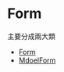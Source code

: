 # Form

主要分成兩大類

<ul>
    <li> <a href = "https://github.com/Eddie02582/Django-tutorial/tree/master/Form/Form">Form</a></li>
    <li> <a href = "https://github.com/Eddie02582/Django-tutorial/tree/master/Form/ModelForm">MdoelForm</a></li>                              
</ul>
